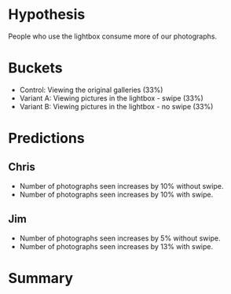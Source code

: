 # Hypothesis

People who use the lightbox consume more of our photographs.

# Buckets

- Control: Viewing the original galleries (33%)
- Variant A: Viewing pictures in the lightbox - swipe (33%)
- Variant B: Viewing pictures in the lightbox - no swipe (33%)

# Predictions

## Chris

- Number of photographs seen increases by 10% without swipe.
- Number of photographs seen increases by 10% with swipe.

## Jim

- Number of photographs seen increases by 5% without swipe.
- Number of photographs seen increases by 13% with swipe.

# Summary

